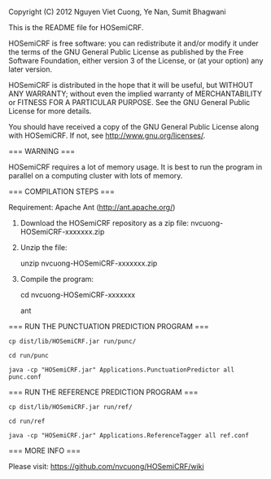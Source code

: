 Copyright (C) 2012 Nguyen Viet Cuong, Ye Nan, Sumit Bhagwani

This is the README file for HOSemiCRF.

HOSemiCRF is free software: you can redistribute it and/or modify
it under the terms of the GNU General Public License as published by
the Free Software Foundation, either version 3 of the License, or
(at your option) any later version.

HOSemiCRF is distributed in the hope that it will be useful,
but WITHOUT ANY WARRANTY; without even the implied warranty of
MERCHANTABILITY or FITNESS FOR A PARTICULAR PURPOSE. See the
GNU General Public License for more details.

You should have received a copy of the GNU General Public License
along with HOSemiCRF. If not, see <http://www.gnu.org/licenses/>.


=== WARNING ===

HOSemiCRF requires a lot of memory usage. It is best to run the program 
in parallel on a computing cluster with lots of memory.


=== COMPILATION STEPS ===

Requirement: Apache Ant (http://ant.apache.org/)

1. Download the HOSemiCRF repository as a zip file: nvcuong-HOSemiCRF-xxxxxxx.zip
2. Unzip the file:
    
    unzip nvcuong-HOSemiCRF-xxxxxxx.zip

3. Compile the program:
    
    cd nvcuong-HOSemiCRF-xxxxxxx

    ant

    
=== RUN THE PUNCTUATION PREDICTION PROGRAM ===

    cp dist/lib/HOSemiCRF.jar run/punc/
    
    cd run/punc
    
    java -cp "HOSemiCRF.jar" Applications.PunctuationPredictor all punc.conf

    
=== RUN THE REFERENCE PREDICTION PROGRAM ===
    
    cp dist/lib/HOSemiCRF.jar run/ref/
    
    cd run/ref
    
    java -cp "HOSemiCRF.jar" Applications.ReferenceTagger all ref.conf

    
=== MORE INFO ===

Please visit: https://github.com/nvcuong/HOSemiCRF/wiki
